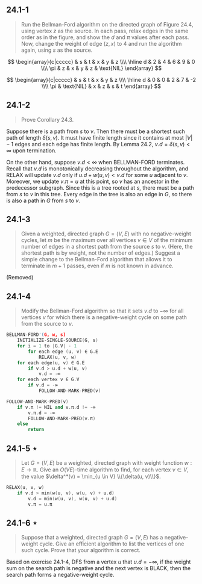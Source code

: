 ## 24.1-1

> Run the Bellman-Ford algorithm on the directed graph of Figure 24.4, using vertex $z$ as the source. In each pass, relax edges in the same order as in the figure, and show the $d$ and $\pi$ values after each pass. Now, change the weight of edge $(z, x)$ to $4$ and run the algorithm again, using $s$ as the source.

$$
\begin{array}{c|ccccc}
  & s & t & x & y & z \\\\
\hline
d & 2 & 4 & 6 & 9 & 0 \\\\
\pi & z & x & y & z & \text{NIL}
\end{array}
$$

$$
\begin{array}{c|ccccc}
  & s & t & x & y & z \\\\
\hline
d & 0 & 0 & 2 & 7 & -2 \\\\
\pi & \text{NIL} & x & z & s & t
\end{array}
$$

## 24.1-2

> Prove Corollary 24.3.

Suppose there is a path from $s$ to $v$. Then there must be a shortest such path of length $\delta(s, v)$. It must have finite length since it contains at most $|V| - 1$ edges and each edge has finite length. By Lemma 24.2, $v.d = \delta(s, v) < \infty$ upon termination.

On the other hand, suppose $v.d < \infty$ when $\text{BELLMAN-FORD}$ terminates. Recall that $v.d$ is monotonically decreasing throughout the algorithm, and $\text{RELAX}$ will update $v.d$ only if $u.d + w(u, v) < v.d$ for some $u$ adjacent to $v$. Moreover, we update $v.\pi = u$ at this point, so $v$ has an ancestor in the predecessor subgraph. Since this is a tree rooted at $s$, there must be a path from $s$ to $v$ in this tree. Every edge in the tree is also an edge in $G$, so there is also a path in $G$ from $s$ to $v$.

## 24.1-3

> Given a weighted, directed graph $G = (V, E)$ with no negative-weight cycles, let $m$ be the maximum over all vertices $v \in V$ of the minimum number of edges in a shortest path from the source $s$ to $v$. (Here, the shortest path is by weight, not the number of edges.) Suggest a simple change to the Bellman-Ford algorithm that allows it to terminate in $m + 1$ passes, even if $m$ is not known in advance.

(Removed)

## 24.1-4

> Modify the Bellman-Ford algorithm so that it sets $v.d$ to $-\infty$ for all vertices $v$ for which there is a negative-weight cycle on some path from the source to $v$.

```cpp
BELLMAN-FORD'(G, w, s)
    INITIALIZE-SINGLE-SOURCE(G, s)
    for i = 1 to |G.V| - 1
        for each edge (u, v) ∈ G.E
            RELAX(u, v, w)
    for each edge(u, v) ∈ G.E
        if v.d > u.d + w(u, v)
            v.d = -∞
    for each vertex v ∈ G.V
        if v.d = -∞
            FOLLOW-AND-MARK-PRED(v)
```

```cpp
FOLLOW-AND-MARK-PRED(v)
    if v.π != NIL and v.π.d != -∞
        v.π.d = -∞
        FOLLOW-AND-MARK-PRED(v.π)
    else
        return
```

## 24.1-5 $\star$

> Let $G = (V, E)$ be a weighted, directed graph with weight function $w : E \rightarrow \mathbb R$. Give an $O(VE)$-time algorithm to find, for each vertex $v \in V$, the value $\delta^*(v) = \min_{u \in V} \\{\delta(u, v)\\}$.

```cpp
RELAX(u, v, w)
    if v.d > min(w(u, v), w(u, v) + u.d)
        v.d = min(w(u, v), w(u, v) + u.d)
        v.π = u.π
```

## 24.1-6 $\star$

> Suppose that a weighted, directed graph $G = (V, E)$ has a negative-weight cycle. Give an efficient algorithm to list the vertices of one such cycle. Prove that your algorithm is correct.

Based on exercise 24.1-4, $\text{DFS}$ from a vertex $u$ that $u.d = -\infty$, if the weight sum on the search path is negative and the next vertex is $\text{BLACK}$, then the search path forms a negative-weight cycle.

